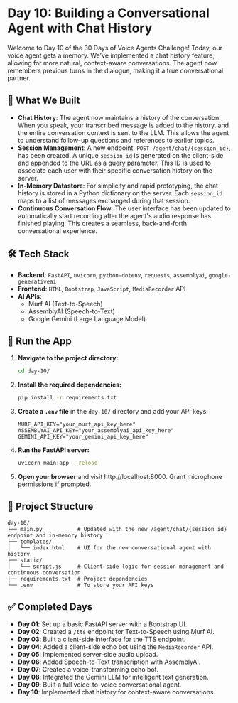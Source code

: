 # Day 10: Building a Conversational Agent with Chat History

Welcome to Day 10 of the 30 Days of Voice Agents Challenge\! Today, our voice agent gets a memory. We've implemented a chat history feature, allowing for more natural, context-aware conversations. The agent now remembers previous turns in the dialogue, making it a true conversational partner.

## 🧠 What We Built

  - **Chat History**: The agent now maintains a history of the conversation. When you speak, your transcribed message is added to the history, and the entire conversation context is sent to the LLM. This allows the agent to understand follow-up questions and references to earlier topics.
  - **Session Management**: A new endpoint, `POST /agent/chat/{session_id}`, has been created. A unique `session_id` is generated on the client-side and appended to the URL as a query parameter. This ID is used to associate each user with their specific conversation history on the server.
  - **In-Memory Datastore**: For simplicity and rapid prototyping, the chat history is stored in a Python dictionary on the server. Each `session_id` maps to a list of messages exchanged during that session.
  - **Continuous Conversation Flow**: The user interface has been updated to automatically start recording after the agent's audio response has finished playing. This creates a seamless, back-and-forth conversational experience.

## 🛠 Tech Stack

  - **Backend**: `FastAPI`, `uvicorn`, `python-dotenv`, `requests`, `assemblyai`, `google-generativeai`
  - **Frontend**: `HTML`, `Bootstrap`, `JavaScript`, `MediaRecorder` API
  - **AI APIs**:
      - Murf AI (Text-to-Speech)
      - AssemblyAI (Speech-to-Text)
      - Google Gemini (Large Language Model)

## 🚀 Run the App

1.  **Navigate to the project directory:**
    ```bash
    cd day-10/
    ```
2.  **Install the required dependencies:**
    ```bash
    pip install -r requirements.txt
    ```
3.  **Create a `.env` file** in the `day-10/` directory and add your API keys:
    ```
    MURF_API_KEY="your_murf_api_key_here"
    ASSEMBLYAI_API_KEY="your_assemblyai_api_key_here"
    GEMINI_API_KEY="your_gemini_api_key_here"
    ```
4.  **Run the FastAPI server:**
    ```bash
    uvicorn main:app --reload
    ```
5.  **Open your browser** and visit http://localhost:8000. Grant microphone permissions if prompted.

## 📂 Project Structure

```
day-10/
├── main.py           # Updated with the new /agent/chat/{session_id} endpoint and in-memory history
├── templates/
│   └── index.html    # UI for the new conversational agent with history
├── static/
│   └── script.js     # Client-side logic for session management and continuous conversation
├── requirements.txt  # Project dependencies
└── .env              # To store your API keys
```

## ✅ Completed Days

  - **Day 01**: Set up a basic FastAPI server with a Bootstrap UI.
  - **Day 02**: Created a `/tts` endpoint for Text-to-Speech using Murf AI.
  - **Day 03**: Built a client-side interface for the TTS endpoint.
  - **Day 04**: Added a client-side echo bot using the `MediaRecorder` API.
  - **Day 05**: Implemented server-side audio upload.
  - **Day 06**: Added Speech-to-Text transcription with AssemblyAI.
  - **Day 07**: Created a voice-transforming echo bot.
  - **Day 08**: Integrated the Gemini LLM for intelligent text generation.
  - **Day 09**: Built a full voice-to-voice conversational agent.
  - **Day 10**: Implemented chat history for context-aware conversations.
